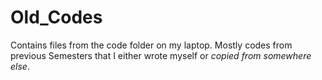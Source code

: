 # Old_Codes
Contains files from the code folder on my laptop. 
Mostly codes from previous Semesters that I either wrote myself or *copied from somewhere else*. 
